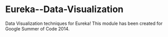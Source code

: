 Eureka--Data-Visualization
==========================

Data Visualization techniques for Eureka! This module has been created for Google Summer of Code 2014. 
